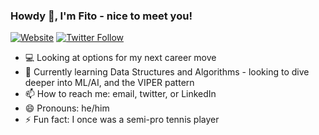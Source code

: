 ### Howdy 👋, I'm Fito - nice to meet you!

[![Website](https://img.shields.io/website?label=fitotoledano.com&style=for-the-badge&url=https%3A%2F%2Ffitotoledano.com)](https://fitotoledano.com/)
[![Twitter Follow](https://img.shields.io/twitter/follow/fitotoledano?color=1DA1F2&logo=twitter&style=for-the-badge)](https://twitter.com/intent/follow?original_referer=https%3A%2F%2Fgithub.com%2Fjlong5795&screen_name=fitotoledano)

- 💻 Looking at options for my next career move
- 🌱 Currently learning Data Structures and Algorithms - looking to dive deeper into ML/AI, and the VIPER pattern
- 📫 How to reach me: email, twitter, or LinkedIn
- 😄 Pronouns: he/him
- ⚡ Fun fact: I once was a semi-pro tennis player
